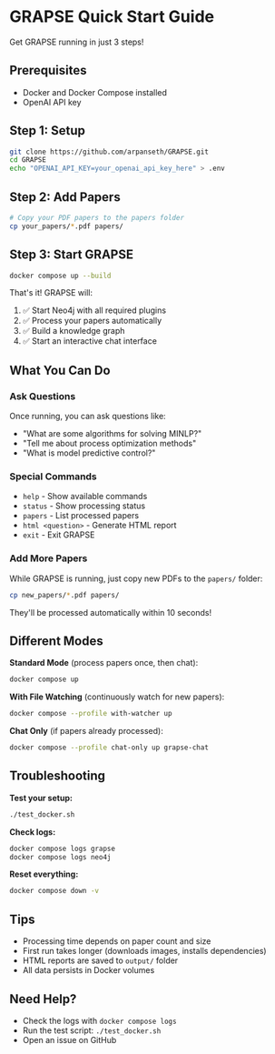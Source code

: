 # GRAPSE Quick Start Guide

Get GRAPSE running in just 3 steps!

## Prerequisites
- Docker and Docker Compose installed
- OpenAI API key

## Step 1: Setup
```bash
git clone https://github.com/arpanseth/GRAPSE.git
cd GRAPSE
echo "OPENAI_API_KEY=your_openai_api_key_here" > .env
```

## Step 2: Add Papers
```bash
# Copy your PDF papers to the papers folder
cp your_papers/*.pdf papers/
```

## Step 3: Start GRAPSE
```bash
docker compose up --build
```

That's it! GRAPSE will:
1. ✅ Start Neo4j with all required plugins
2. ✅ Process your papers automatically  
3. ✅ Build a knowledge graph
4. ✅ Start an interactive chat interface

## What You Can Do

### Ask Questions
Once running, you can ask questions like:
- "What are some algorithms for solving MINLP?"
- "Tell me about process optimization methods" 
- "What is model predictive control?"

### Special Commands
- `help` - Show available commands
- `status` - Show processing status
- `papers` - List processed papers
- `html <question>` - Generate HTML report
- `exit` - Exit GRAPSE

### Add More Papers
While GRAPSE is running, just copy new PDFs to the `papers/` folder:
```bash
cp new_papers/*.pdf papers/
```
They'll be processed automatically within 10 seconds!

## Different Modes

**Standard Mode** (process papers once, then chat):
```bash
docker compose up
```

**With File Watching** (continuously watch for new papers):
```bash
docker compose --profile with-watcher up
```

**Chat Only** (if papers already processed):
```bash
docker compose --profile chat-only up grapse-chat
```

## Troubleshooting

**Test your setup:**
```bash
./test_docker.sh
```

**Check logs:**
```bash
docker compose logs grapse
docker compose logs neo4j
```

**Reset everything:**
```bash
docker compose down -v
```

## Tips
- Processing time depends on paper count and size
- First run takes longer (downloads images, installs dependencies)
- HTML reports are saved to `output/` folder
- All data persists in Docker volumes

## Need Help?
- Check the logs with `docker compose logs`
- Run the test script: `./test_docker.sh`
- Open an issue on GitHub